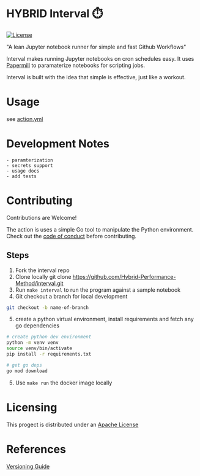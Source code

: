 # HYBRID Interval ⏱️
[![License](https://img.shields.io/badge/License-Apache%202.0-blue.svg)](https://opensource.org/licenses/Apache-2.0)

"A lean Jupyter notebook runner for simple and fast Github Workflows"

Interval makes running Jupyter notebooks on cron schedules easy. It uses [Papermill](https://github.com/nteract/papermill)
to paramaterize notebooks for scripting jobs.

Interval is built with the idea that simple is effective, just like a workout.

# Usage
see [action.yml](action.yml)

# Development Notes
    - paramterization
    - secrets support
    - usage docs
    - add tests

# Contributing
Contributions are Welcome!

The action is uses a simple Go tool to manipulate the Python environment. Check out the [code of conduct](CONDUCT) before contributing.

## Steps
1. Fork the interval repo
2. Clone locally git clone https://github.com/Hybrid-Performance-Method/interval.git
3. Run `make interval` to run the program against a sample notebook
4. Git checkout a branch for local development 
```bash
git checkout -b name-of-branch
```
5. create a python virtual environment, install requirements and fetch any go dependencies
```bash
# create python dev environment
python -m venv venv
source venv/bin/activate
pip install -r requirements.txt

# get go deps
go mod download
```
5. Use `make run` the docker image locally

# Licensing
This progect is distributed under an [Apache License](LISCENCE)

# References
[Versioning Guide](https://github.com/actions/toolkit/blob/master/docs/action-versioning.md)
